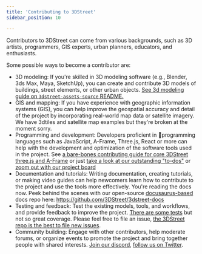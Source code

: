 ```yaml
---
title: 'Contributing to 3DStreet'
sidebar_position: 10

---
```


Contributors to 3DStreet can come from various backgrounds, such as 3D artists, programmers, GIS experts, urban planners, educators, and enthusiasts.

Some possible ways to become a contributor are:

* 3D modeling: If you're skilled in 3D modeling software (e.g., Blender, 3ds Max, Maya, SketchUp), you can create and contribute 3D models of buildings, street elements, or other urban objects. [See 3d modeling guide on `3dstreet-assets-source` README.](https://github.com/3DStreet/3dstreet-assets-source#readme)
* GIS and mapping: If you have experience with geographic information systems (GIS), you can help improve the geospatial accuracy and detail of the project by incorporating real-world map data or satellite imagery. We have 3dtiles and satellite map examples but they're broken at the moment sorry.
* Programming and development: Developers proficient in 🧊programming languages such as JavaScript, A-Frame, Three.js, React or more can help with the development and optimization of the software tools used in the project. See [a bare-bones contributing guide for core 3DStreet three.js and A-Frame](https://github.com/3DStreet/3dstreet/blob/main/CONTRIBUTING.md) or just [take a look at our outstanding "to-dos"](https://github.com/orgs/3DStreet/projects/5/views/4?filterQuery=status%3A%22To+Do%22) or [zoom out with our project board](https://github.com/orgs/3DStreet/projects/5)
* Documentation and tutorials: Writing documentation, creating tutorials, or making video guides can help newcomers learn how to contribute to the project and use the tools more effectively. You're reading the docs now. Peek behind the scenes with our open-source [docusaurus-based](https://docusaurus.io/) docs repo here: https://github.com/3DStreet/3dstreet-docs
* Testing and feedback: Test the existing models, tools, and workflows, and provide feedback to improve the project. [There are some tests](https://github.com/3DStreet/3dstreet/tree/main/test) but not so great coverage. Please feel free to file an issue, [the 3DStreet repo is the best to file new issues](https://github.com/3DStreet/3dstreet/issues/new).
* Community building: Engage with other contributors, help moderate forums, or organize events to promote the project and bring together people with shared interests. [Join our discord](https://discord.com/invite/VN242sx9qu), [follow us on Twitter](https://twitter.com/3dstreetapp).
